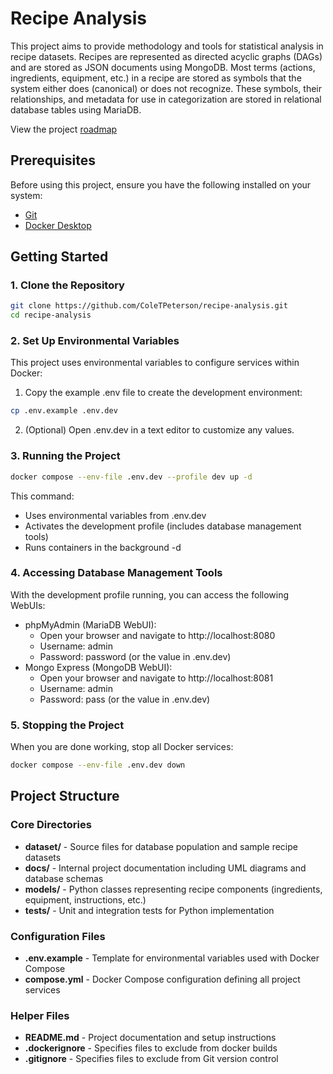 # Recipe Analysis

This project aims to provide methodology and tools for statistical analysis in recipe datasets. Recipes are represented as directed acyclic graphs (DAGs) and are stored as JSON documents using MongoDB. Most terms (actions, ingredients, equipment, etc.) in a recipe are stored as symbols that the system either does (canonical) or does not recognize. These symbols, their relationships, and metadata for use in categorization are stored in relational database tables using MariaDB.

View the project [roadmap](https://www.notion.so/1e3e91240bdd80c5ae30d3a007e170f9?v=1e3e91240bdd80b89d09000c1a8d5990&source=copy_link)

## Prerequisites

Before using this project, ensure you have the following installed on your system:
- [Git](https://git-scm.com/book/en/v2/Getting-Started-Installing-Git)
- [Docker Desktop](https://www.docker.com/products/docker-desktop/)

## Getting Started

### 1. Clone the Repository
```bash
git clone https://github.com/ColeTPeterson/recipe-analysis.git
cd recipe-analysis
```

### 2. Set Up Environmental Variables
This project uses environmental variables to configure services within Docker:
1. Copy the example .env file to create the development environment:
```bash
cp .env.example .env.dev
```
2. (Optional) Open .env.dev in a text editor to customize any values.

### 3. Running the Project
```bash
docker compose --env-file .env.dev --profile dev up -d
```

This command:
- Uses environmental variables from .env.dev
- Activates the development profile (includes database management tools)
- Runs containers in the background -d

### 4. Accessing Database Management Tools
With the development profile running, you can access the following WebUIs:
- phpMyAdmin (MariaDB WebUI):
    - Open your browser and navigate to http://localhost:8080
    - Username: admin
    - Password: password (or the value in .env.dev)
- Mongo Express (MongoDB WebUI):
    - Open your browser and navigate to http://localhost:8081
    - Username: admin
    - Password: pass (or the value in .env.dev)

### 5. Stopping the Project
When you are done working, stop all Docker services:
```bash
docker compose --env-file .env.dev down
```

## Project Structure

### Core Directories
- **dataset/** - Source files for database population and sample recipe datasets
- **docs/** - Internal project documentation including UML diagrams and database schemas
- **models/** - Python classes representing recipe components (ingredients, equipment, instructions, etc.)
- **tests/** - Unit and integration tests for Python implementation

### Configuration Files
- **.env.example** - Template for environmental variables used with Docker Compose
- **compose.yml** - Docker Compose configuration defining all project services

### Helper Files
- **README.md** - Project documentation and setup instructions
- **.dockerignore** - Specifies files to exclude from docker builds
- **.gitignore** - Specifies files to exclude from Git version control